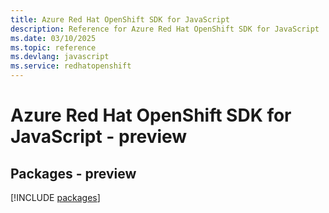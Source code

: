 ```yaml
---
title: Azure Red Hat OpenShift SDK for JavaScript
description: Reference for Azure Red Hat OpenShift SDK for JavaScript
ms.date: 03/10/2025
ms.topic: reference
ms.devlang: javascript
ms.service: redhatopenshift
---
```

# Azure Red Hat OpenShift SDK for JavaScript - preview
## Packages - preview
[!INCLUDE [packages](red-hat-openshift-index.md)]